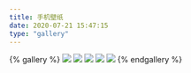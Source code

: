 ```yaml
---
title: 手机壁纸
date: 2020-07-21 15:47:15
type: "gallery"
---
```


{% gallery %}
![](https://cdn.jsdelivr.net/gh/1140691970/blog-pic@master/default/index.jpg)
![](https://cdn.jsdelivr.net/gh/1140691970/blog-pic@master/default/article_cover3.jpg)
![](https://cdn.jsdelivr.net/gh/1140691970/blog-pic@master/default/b993ea1cc7d3967e54782d8a63cbe7d.jpg)
![](https://cdn.jsdelivr.net/gh/1140691970/blog-pic@master/default/bb5342ef7c669a115b11cdea5058890.jpg)
![](https://cdn.jsdelivr.net/gh/1140691970/blog-pic@master/default/f162870eec310f7844329a50eab2b7d.jpg)
{% endgallery %}

